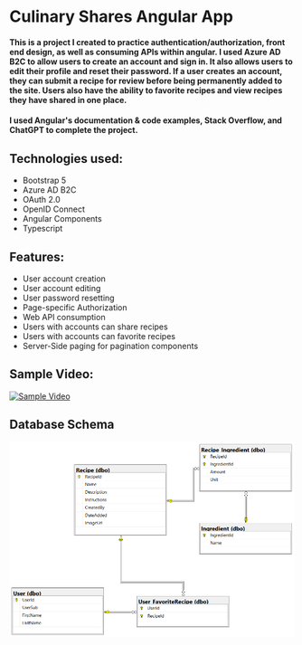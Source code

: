 # Culinary Shares Angular App

#### This is a project I created to practice authentication/authorization, front end design, as well as consuming APIs within angular. I used Azure AD B2C to allow users to create an account and sign in. It also allows users to edit their profile and reset their password. If a user creates an account, they can submit a recipe for review before being permanently added to the site. Users also have the ability to favorite recipes and view recipes they have shared in one place. 

#### I used Angular's documentation & code examples, Stack Overflow, and ChatGPT to complete the project.

## Technologies used: 
* Bootstrap 5
* Azure AD B2C
* OAuth 2.0
* OpenID Connect
* Angular Components
* Typescript

## Features: 
* User account creation
* User account editing
* User password resetting
* Page-specific Authorization
* Web API consumption
* Users with accounts can share recipes
* Users with accounts can favorite recipes
* Server-Side paging for pagination components

## Sample Video: 
[![Sample Video](https://img.youtube.com/vi/gd2efZiH1UY/0.jpg)](https://www.youtube.com/watch?v=gd2efZiH1UY)

## Database Schema
![](ReadMeImages/culinaryshares-entity-relationship.PNG)

